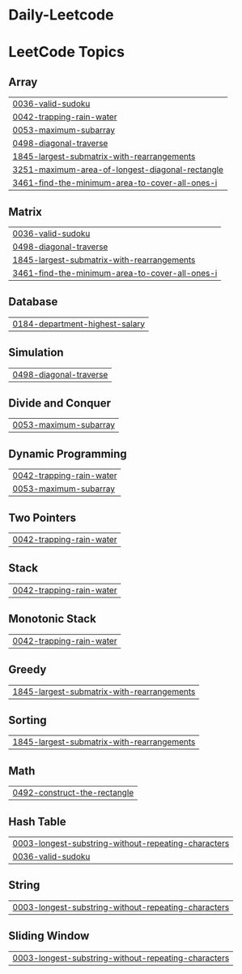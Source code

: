 # Daily-Leetcode
<!---LeetCode Topics Start-->
# LeetCode Topics
## Array
|  |
| ------- |
| [0036-valid-sudoku](https://github.com/AlexshaPonChalesM/Daily-Leetcode/tree/master/0036-valid-sudoku) |
| [0042-trapping-rain-water](https://github.com/AlexshaPonChalesM/Daily-Leetcode/tree/master/0042-trapping-rain-water) |
| [0053-maximum-subarray](https://github.com/AlexshaPonChalesM/Daily-Leetcode/tree/master/0053-maximum-subarray) |
| [0498-diagonal-traverse](https://github.com/AlexshaPonChalesM/Daily-Leetcode/tree/master/0498-diagonal-traverse) |
| [1845-largest-submatrix-with-rearrangements](https://github.com/AlexshaPonChalesM/Daily-Leetcode/tree/master/1845-largest-submatrix-with-rearrangements) |
| [3251-maximum-area-of-longest-diagonal-rectangle](https://github.com/AlexshaPonChalesM/Daily-Leetcode/tree/master/3251-maximum-area-of-longest-diagonal-rectangle) |
| [3461-find-the-minimum-area-to-cover-all-ones-i](https://github.com/AlexshaPonChalesM/Daily-Leetcode/tree/master/3461-find-the-minimum-area-to-cover-all-ones-i) |
## Matrix
|  |
| ------- |
| [0036-valid-sudoku](https://github.com/AlexshaPonChalesM/Daily-Leetcode/tree/master/0036-valid-sudoku) |
| [0498-diagonal-traverse](https://github.com/AlexshaPonChalesM/Daily-Leetcode/tree/master/0498-diagonal-traverse) |
| [1845-largest-submatrix-with-rearrangements](https://github.com/AlexshaPonChalesM/Daily-Leetcode/tree/master/1845-largest-submatrix-with-rearrangements) |
| [3461-find-the-minimum-area-to-cover-all-ones-i](https://github.com/AlexshaPonChalesM/Daily-Leetcode/tree/master/3461-find-the-minimum-area-to-cover-all-ones-i) |
## Database
|  |
| ------- |
| [0184-department-highest-salary](https://github.com/AlexshaPonChalesM/Daily-Leetcode/tree/master/0184-department-highest-salary) |
## Simulation
|  |
| ------- |
| [0498-diagonal-traverse](https://github.com/AlexshaPonChalesM/Daily-Leetcode/tree/master/0498-diagonal-traverse) |
## Divide and Conquer
|  |
| ------- |
| [0053-maximum-subarray](https://github.com/AlexshaPonChalesM/Daily-Leetcode/tree/master/0053-maximum-subarray) |
## Dynamic Programming
|  |
| ------- |
| [0042-trapping-rain-water](https://github.com/AlexshaPonChalesM/Daily-Leetcode/tree/master/0042-trapping-rain-water) |
| [0053-maximum-subarray](https://github.com/AlexshaPonChalesM/Daily-Leetcode/tree/master/0053-maximum-subarray) |
## Two Pointers
|  |
| ------- |
| [0042-trapping-rain-water](https://github.com/AlexshaPonChalesM/Daily-Leetcode/tree/master/0042-trapping-rain-water) |
## Stack
|  |
| ------- |
| [0042-trapping-rain-water](https://github.com/AlexshaPonChalesM/Daily-Leetcode/tree/master/0042-trapping-rain-water) |
## Monotonic Stack
|  |
| ------- |
| [0042-trapping-rain-water](https://github.com/AlexshaPonChalesM/Daily-Leetcode/tree/master/0042-trapping-rain-water) |
## Greedy
|  |
| ------- |
| [1845-largest-submatrix-with-rearrangements](https://github.com/AlexshaPonChalesM/Daily-Leetcode/tree/master/1845-largest-submatrix-with-rearrangements) |
## Sorting
|  |
| ------- |
| [1845-largest-submatrix-with-rearrangements](https://github.com/AlexshaPonChalesM/Daily-Leetcode/tree/master/1845-largest-submatrix-with-rearrangements) |
## Math
|  |
| ------- |
| [0492-construct-the-rectangle](https://github.com/AlexshaPonChalesM/Daily-Leetcode/tree/master/0492-construct-the-rectangle) |
## Hash Table
|  |
| ------- |
| [0003-longest-substring-without-repeating-characters](https://github.com/AlexshaPonChalesM/Daily-Leetcode/tree/master/0003-longest-substring-without-repeating-characters) |
| [0036-valid-sudoku](https://github.com/AlexshaPonChalesM/Daily-Leetcode/tree/master/0036-valid-sudoku) |
## String
|  |
| ------- |
| [0003-longest-substring-without-repeating-characters](https://github.com/AlexshaPonChalesM/Daily-Leetcode/tree/master/0003-longest-substring-without-repeating-characters) |
## Sliding Window
|  |
| ------- |
| [0003-longest-substring-without-repeating-characters](https://github.com/AlexshaPonChalesM/Daily-Leetcode/tree/master/0003-longest-substring-without-repeating-characters) |
<!---LeetCode Topics End-->